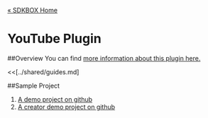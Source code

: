 [&#171; SDKBOX Home](http://sdkbox.com)

<h1>YouTube Plugin</h1>

##Overview
You can find [more information about this plugin here.](http://www.cocos2d-x.org/sdkbox/youtube)


<<[../shared/guides.md]


##Sample Project

1. [A demo project on github](https://github.com/sdkbox/sdkbox-sample-youtube)
2. [A creator demo project on github](https://github.com/sdkbox/sdkbox-sample-ccc200/tree/youtube)
